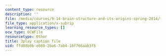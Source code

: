 ```yaml
---
content_type: resource
description: ''
file: /media/courses/9-14-brain-structure-and-its-origins-spring-2014/ffd88b0be0802ba67ab418f766aab3f5_555132.srt
file_type: application/x-subrip
learning_resource_types: []
ocw_type: OCWFile
resourcetype: Other
title: 3play caption file
uid: ffd88b0b-e080-2ba6-7ab4-18f766aab3f5
---
```

